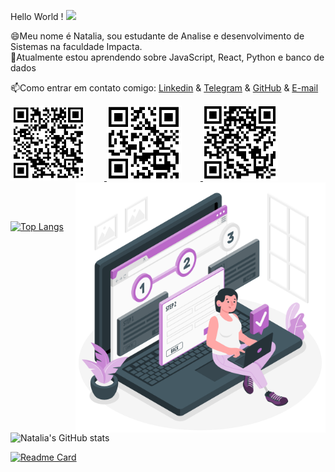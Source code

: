 Hello World !  <img src="https://github.com/TheDudeThatCode/TheDudeThatCode/blob/master/Assets/Earth.gif" width="24px">

😄Meu nome é Natalia, sou estudante de Analise e desenvolvimento de Sistemas na faculdade Impacta.<br>
🌱Atualmente estou aprendendo sobre JavaScript, React, Python e banco de dados<br>

📫Como entrar em contato comigo:
[Linkedin](https://www.linkedin.com/in/natalia-aparecida-tavares) & [Telegram](https://t.me/Natyy15) & [GitHub](https://www.github.com/NataliaTavares) & <a href="mailto:natalia.tavares15@outlook.com">E-mail</a> 

<a href="https://www.linkedin.com/in/natalia-aparecida-tavares" target="_blank">
  <img src="linkedin.PNG"  width="120" height="120" style="margin-right: 30px" >
</a>
<a href="https://t.me/Natyy15" target="_blank">
  <img src="telegram.PNG"  width="120" height="120" style="margin-right: 30px" >
</a>

<a href="https://www.github.com/NataliaTavares" target="_blank">
  <img src="github.PNG"  width="120" height="120" >
</a>

<a href="https://storyset.com/data" target="_blank">
 <img align="right" width="400px" src="Completed steps-amico.png"> </a>
 
 <br><br>
 
 [![Top Langs](https://github-readme-stats.vercel.app/api/top-langs/?username=anuraghazra&layout=compact&)](https://github.com/anuraghazra/github-readme-stats)


![Natalia's GitHub stats](https://github-readme-stats.vercel.app/api?username=NataliaTavares&show_icons=true&theme=radical&hide=prs,issues,contribs)

[![Readme Card](https://github-readme-stats.vercel.app/api/pin/?username=NataliaTavares&show_owner&repo=Aplicacoes_Python&show_owner&theme=dark)](https://github.com/NataliaTavares/Aplicacoes_Python)



<!--
**NataliaTavares/NataliaTavares** is a ✨ _special_ ✨ repository because its `README.md` (this file) appears on your GitHub profile.

Here are some ideas to get you started:

- 🔭 I’m currently working on ...
- 🌱 I’m currently learning ...
- 👯 I’m looking to collaborate on ...
- 🤔 I’m looking for help with ...
- 💬 Ask me about ...
- 📫 How to reach me: ...
- 😄 Pronouns: ...
- ⚡ Fun fact: ...
-->

